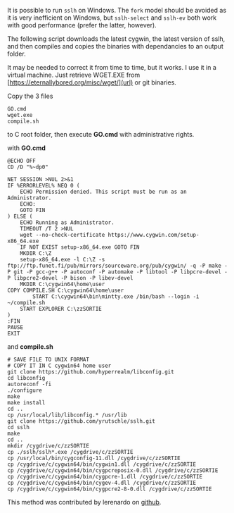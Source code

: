 It is possible to run `sslh` on Windows. The `fork` model
should be avoided as it is very inefficient on Windows, but
`sslh-select` and `sslh-ev` both work with good performance
(prefer the latter, however).


The following script downloads the latest cygwin, the latest version of sslh, and then compiles and copies the binaries with dependancies to an output folder.

It may be needed to correct it from time to time, but it works. I use it in a virtual machine.
Just retrieve WGET.EXE from [https://eternallybored.org/misc/wget/](url) or git binaries.

Copy the 3 files

	GO.cmd
	wget.exe
	compile.sh
	
to C root folder, then execute **GO.cmd** with administrative rights.

with **GO.cmd**

	@ECHO OFF
	CD /D "%~dp0"
	
	NET SESSION >NUL 2>&1
	IF %ERRORLEVEL% NEQ 0 (
	    ECHO Permission denied. This script must be run as an Administrator.
	    ECHO:
	    GOTO FIN
	) ELSE (
	    ECHO Running as Administrator.
	    TIMEOUT /T 2 >NUL
		wget --no-check-certificate https://www.cygwin.com/setup-x86_64.exe
		IF NOT EXIST setup-x86_64.exe GOTO FIN
		MKDIR C:\Z
		setup-x86_64.exe -l C:\Z -s ftp://ftp.funet.fi/pub/mirrors/sourceware.org/pub/cygwin/ -q -P make -P git -P gcc-g++ -P autoconf -P automake -P libtool -P libpcre-devel -P libpcre2-devel -P bison -P libev-devel
		MKDIR C:\cygwin64\home\user
	COPY COMPILE.SH C:\cygwin64\home\user
			START C:\cygwin64\bin\mintty.exe /bin/bash --login -i ~/compile.sh
		START EXPLORER C:\zzSORTIE
	)
	:FIN
	PAUSE
	EXIT


and **compile.sh**

	# SAVE FILE TO UNIX FORMAT
	# COPY IT IN C cygwin64 home user
	git clone https://github.com/hyperrealm/libconfig.git
	cd libconfig
	autoreconf -fi
	./configure
	make
	make install
	cd ..
	cp /usr/local/lib/libconfig.* /usr/lib
	git clone https://github.com/yrutschle/sslh.git
	cd sslh
	make
	cd ..
	mkdir /cygdrive/c/zzSORTIE
	cp ./sslh/sslh*.exe /cygdrive/c/zzSORTIE
	cp /usr/local/bin/cygconfig-11.dll /cygdrive/c/zzSORTIE
	cp /cygdrive/c/cygwin64/bin/cygwin1.dll /cygdrive/c/zzSORTIE
	cp /cygdrive/c/cygwin64/bin/cygpcreposix-0.dll /cygdrive/c/zzSORTIE
	cp /cygdrive/c/cygwin64/bin/cygpcre-1.dll /cygdrive/c/zzSORTIE
	cp /cygdrive/c/cygwin64/bin/cygev-4.dll /cygdrive/c/zzSORTIE
	cp /cygdrive/c/cygwin64/bin/cygpcre2-8-0.dll /cygdrive/c/zzSORTIE

This method was contributed by lerenardo on [github](https://github.com/yrutschle/sslh/issues/196#issuecomment-1692805639).
